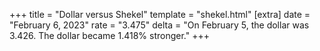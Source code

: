 +++
title = "Dollar versus Shekel"
template = "shekel.html"
[extra]
date = "February  6, 2023"
rate = "3.475"
delta = "On February  5, the dollar was 3.426. The dollar became 1.418% stronger."
+++
